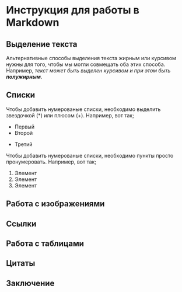 # Инструкция для работы в Markdown

## Выделение текста

Альтернативные способы выделения текста жирным или курсивом нужны для того, чтобы мы могли совмещать оба этих способа. Например, _текст может быть выделен курсивом и при этом быть **полужирным**_.
 
## Списки

Чтобы добавить нумерованые списки, необходимо выделить звездочкой (*) или плюсом (+). Например, вот так;
* Первый
* Второй
+ Третий

Чтобы добавить нумерованые списки,
необходимо пункты просто пронумеровать. Например, вот так;
1. Элемент 
2. Элемент
3. Элемент

## Работа с изображениями

## Ссылки

## Работа с таблицами

## Цитаты 

## Заключение

